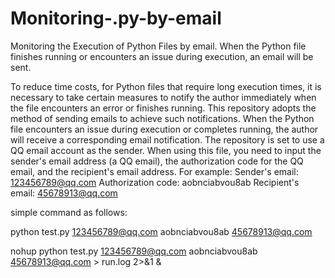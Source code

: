 # Monitoring-.py-by-email

Monitoring the Execution of Python Files by email. When the Python file finishes running or encounters an issue during execution, an email will be sent.

To reduce time costs, for Python files that require long execution times, it is necessary to take certain measures to notify the author immediately when the file encounters an error or finishes running. This repository adopts the method of sending emails to achieve such notifications. When the Python file encounters an issue during execution or completes running, the author will receive a corresponding email notification. The repository is set to use a QQ email account as the sender. When using this file, you need to input the sender's email address (a QQ email), the authorization code for the QQ email, and the recipient's email address. 
For example:
Sender's email: 123456789@qq.com
Authorization code: aobnciabvou8ab
Recipient's email: 45678913@qq.com

simple command as follows:

python test.py 123456789@qq.com aobnciabvou8ab 45678913@qq.com

nohup python test.py 123456789@qq.com aobnciabvou8ab 45678913@qq.com > run.log 2>&1 &